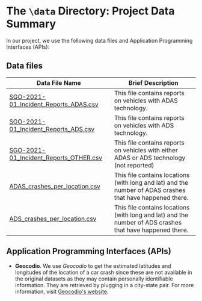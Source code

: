 # The `\data` Directory: Project Data Summary 

In our project, we use the following data files and Application Programming Interfaces (APIs):

## Data files
|Data File Name | Brief Description|
|---------------| -----------------|
|[SGO-2021-01_Incident_Reports_ADAS.csv](./SGO-2021-01_Incident_Reports_ADAS.csv) | This file contains reports on vehicles with ADAS technology.
|[SGO-2021-01_Incident_Reports_ADS.csv](./SGO-2021-01_Incident_Reports_ADS.csv) | This file contains reports on vehicles with ADS technology.
|[SGO-2021-01_Incident_Reports_OTHER.csv](./SGO-2021-01_Incident_Reports_OTHER.csv) | This file contains reports on vehicles with either ADAS or ADS technology (not reported)
|[ADAS_crashes_per_location.csv](./ADAS_crashes_per_location.csv) | This file contains locations (with long and lat) and the number of ADAS crashes that have happened there.
|[ADS_crashes_per_location.csv](./ADS_crashes_per_location.csv) | This file contains locations (with long and lat) and the number of ADS crashes that have happened there.

## Application Programming Interfaces (APIs)

* **Geocodio**. We use _Geocodio_ to get the estimated latitudes and longitudes of the location of a car crash since these are not available in the original datasets as they may contain personally identifiable information. They are retrieved by plugging in a city-state pair. For more information, visit [Geocodio's website](https://www.geocod.io/).

